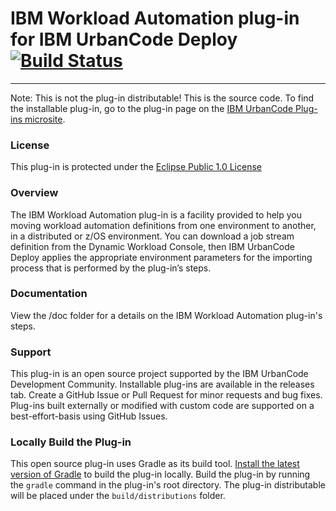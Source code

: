 # IBM Workload Automation plug-in for IBM UrbanCode Deploy [![Build Status](https://travis-ci.org/IBM-UrbanCode/IBM-Workload-Automation-UCD.svg?branch=master)](https://travis-ci.org/IBM-UrbanCode/IBM-Workload-Automation-UCD)
---
Note: This is not the plug-in distributable! This is the source code. To find the installable plug-in, go to the plug-in page on the [IBM UrbanCode Plug-ins microsite](https://developer.ibm.com/urbancode/plugins).

### License
This plug-in is protected under the [Eclipse Public 1.0 License](http://www.eclipse.org/legal/epl-v10.html)

### Overview
The IBM Workload Automation plug-in is a facility provided to help you moving workload automation definitions from one environment to another, in a distributed or z/OS environment. You can download a job stream definition from the Dynamic Workload Console, then IBM UrbanCode Deploy applies the appropriate environment parameters for the importing process that is performed by the plug-in’s steps.

### Documentation
View the /doc folder for a details on the IBM Workload Automation plug-in's steps.

### Support
This plug-in is an open source project supported by the IBM UrbanCode Development Community. Installable plug-ins are available in the releases tab. Create a GitHub Issue or Pull Request for minor requests and bug fixes. Plug-ins built externally or modified with custom code are supported on a best-effort-basis using GitHub Issues.

### Locally Build the Plug-in
This open source plug-in uses Gradle as its build tool. [Install the latest version of Gradle](https://gradle.org/install) to build the plug-in locally. Build the plug-in by running the `gradle` command in the plug-in's root directory. The plug-in distributable will be placed under the `build/distributions` folder.
